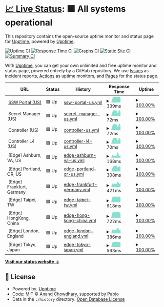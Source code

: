 # [📈 Live Status](https://upptime.github.io/upptime): <!--live status--> **🟩 All systems operational**

This repository contains the open-source uptime monitor and status page for [Upptime](https://upptime.js.org), powered by [Upptime](https://github.com/upptime/upptime).

[![Uptime CI](https://github.com/Splashtop/Splashtop/workflows/Uptime%20CI/badge.svg)](https://github.com/Splashtop/Splashtop/actions?query=workflow%3A%22Uptime+CI%22)
[![Response Time CI](https://github.com/Splashtop/Splashtop/workflows/Response%20Time%20CI/badge.svg)](https://github.com/Splashtop/Splashtop/actions?query=workflow%3A%22Response+Time+CI%22)
[![Graphs CI](https://github.com/Splashtop/Splashtop/workflows/Graphs%20CI/badge.svg)](https://github.com/Splashtop/Splashtop/actions?query=workflow%3A%22Graphs+CI%22)
[![Static Site CI](https://github.com/Splashtop/Splashtop/workflows/Static%20Site%20CI/badge.svg)](https://github.com/Splashtop/Splashtop/actions?query=workflow%3A%22Static+Site+CI%22)
[![Summary CI](https://github.com/Splashtop/Splashtop/workflows/Summary%20CI/badge.svg)](https://github.com/Splashtop/Splashtop/actions?query=workflow%3A%22Summary+CI%22)

With [Upptime](https://upptime.js.org), you can get your own unlimited and free uptime monitor and status page, powered entirely by a GitHub repository. We use [Issues](https://github.com/upptime/upptime/issues) as incident reports, [Actions](https://github.com/Splashtop/Splashtop/actions) as uptime monitors, and [Pages](https://upptime.github.io/upptime) for the status page.

<!--start: status pages-->
<!-- This summary is generated by Upptime (https://github.com/upptime/upptime) -->
<!-- Do not edit this manually, your changes will be overwritten -->
<!-- prettier-ignore -->
| URL | Status | History | Response Time | Uptime |
| --- | ------ | ------- | ------------- | ------ |
| <img alt="" src="https://us.ssw.splashtop.com/img/favicon-logo.svg" height="13"> [SSW Portal (US)](https://us.ssw.splashtop.com/) | 🟩 Up | [ssw-portal-us.yml](https://github.com/jundayou/ssw-status/commits/HEAD/history/ssw-portal-us.yml) | <details><summary><img alt="Response time graph" src="./graphs/ssw-portal-us/response-time-week.png" height="20"> 339ms</summary><br><a href="https://status.ssw.splashtop.com/history/ssw-portal-us"><img alt="Response time 281" src="https://img.shields.io/endpoint?url=https%3A%2F%2Fraw.githubusercontent.com%2Fjundayou%2Fssw-status%2FHEAD%2Fapi%2Fssw-portal-us%2Fresponse-time.json"></a><br><a href="https://status.ssw.splashtop.com/history/ssw-portal-us"><img alt="24-hour response time 286" src="https://img.shields.io/endpoint?url=https%3A%2F%2Fraw.githubusercontent.com%2Fjundayou%2Fssw-status%2FHEAD%2Fapi%2Fssw-portal-us%2Fresponse-time-day.json"></a><br><a href="https://status.ssw.splashtop.com/history/ssw-portal-us"><img alt="7-day response time 339" src="https://img.shields.io/endpoint?url=https%3A%2F%2Fraw.githubusercontent.com%2Fjundayou%2Fssw-status%2FHEAD%2Fapi%2Fssw-portal-us%2Fresponse-time-week.json"></a><br><a href="https://status.ssw.splashtop.com/history/ssw-portal-us"><img alt="30-day response time 284" src="https://img.shields.io/endpoint?url=https%3A%2F%2Fraw.githubusercontent.com%2Fjundayou%2Fssw-status%2FHEAD%2Fapi%2Fssw-portal-us%2Fresponse-time-month.json"></a><br><a href="https://status.ssw.splashtop.com/history/ssw-portal-us"><img alt="1-year response time 281" src="https://img.shields.io/endpoint?url=https%3A%2F%2Fraw.githubusercontent.com%2Fjundayou%2Fssw-status%2FHEAD%2Fapi%2Fssw-portal-us%2Fresponse-time-year.json"></a></details> | <details><summary><a href="https://status.ssw.splashtop.com/history/ssw-portal-us">100.00%</a></summary><a href="https://status.ssw.splashtop.com/history/ssw-portal-us"><img alt="All-time uptime 100.00%" src="https://img.shields.io/endpoint?url=https%3A%2F%2Fraw.githubusercontent.com%2Fjundayou%2Fssw-status%2FHEAD%2Fapi%2Fssw-portal-us%2Fuptime.json"></a><br><a href="https://status.ssw.splashtop.com/history/ssw-portal-us"><img alt="24-hour uptime 100.00%" src="https://img.shields.io/endpoint?url=https%3A%2F%2Fraw.githubusercontent.com%2Fjundayou%2Fssw-status%2FHEAD%2Fapi%2Fssw-portal-us%2Fuptime-day.json"></a><br><a href="https://status.ssw.splashtop.com/history/ssw-portal-us"><img alt="7-day uptime 100.00%" src="https://img.shields.io/endpoint?url=https%3A%2F%2Fraw.githubusercontent.com%2Fjundayou%2Fssw-status%2FHEAD%2Fapi%2Fssw-portal-us%2Fuptime-week.json"></a><br><a href="https://status.ssw.splashtop.com/history/ssw-portal-us"><img alt="30-day uptime 100.00%" src="https://img.shields.io/endpoint?url=https%3A%2F%2Fraw.githubusercontent.com%2Fjundayou%2Fssw-status%2FHEAD%2Fapi%2Fssw-portal-us%2Fuptime-month.json"></a><br><a href="https://status.ssw.splashtop.com/history/ssw-portal-us"><img alt="1-year uptime 100.00%" src="https://img.shields.io/endpoint?url=https%3A%2F%2Fraw.githubusercontent.com%2Fjundayou%2Fssw-status%2FHEAD%2Fapi%2Fssw-portal-us%2Fuptime-year.json"></a></details>
| <img alt="" src="https://us.ssw.splashtop.com/img/favicon-logo.svg" height="13"> Secret Manager (US) | 🟩 Up | [secret-manager-us.yml](https://github.com/jundayou/ssw-status/commits/HEAD/history/secret-manager-us.yml) | <details><summary><img alt="Response time graph" src="./graphs/secret-manager-us/response-time-week.png" height="20"> 72ms</summary><br><a href="https://status.ssw.splashtop.com/history/secret-manager-us"><img alt="Response time 60" src="https://img.shields.io/endpoint?url=https%3A%2F%2Fraw.githubusercontent.com%2Fjundayou%2Fssw-status%2FHEAD%2Fapi%2Fsecret-manager-us%2Fresponse-time.json"></a><br><a href="https://status.ssw.splashtop.com/history/secret-manager-us"><img alt="24-hour response time 64" src="https://img.shields.io/endpoint?url=https%3A%2F%2Fraw.githubusercontent.com%2Fjundayou%2Fssw-status%2FHEAD%2Fapi%2Fsecret-manager-us%2Fresponse-time-day.json"></a><br><a href="https://status.ssw.splashtop.com/history/secret-manager-us"><img alt="7-day response time 72" src="https://img.shields.io/endpoint?url=https%3A%2F%2Fraw.githubusercontent.com%2Fjundayou%2Fssw-status%2FHEAD%2Fapi%2Fsecret-manager-us%2Fresponse-time-week.json"></a><br><a href="https://status.ssw.splashtop.com/history/secret-manager-us"><img alt="30-day response time 59" src="https://img.shields.io/endpoint?url=https%3A%2F%2Fraw.githubusercontent.com%2Fjundayou%2Fssw-status%2FHEAD%2Fapi%2Fsecret-manager-us%2Fresponse-time-month.json"></a><br><a href="https://status.ssw.splashtop.com/history/secret-manager-us"><img alt="1-year response time 60" src="https://img.shields.io/endpoint?url=https%3A%2F%2Fraw.githubusercontent.com%2Fjundayou%2Fssw-status%2FHEAD%2Fapi%2Fsecret-manager-us%2Fresponse-time-year.json"></a></details> | <details><summary><a href="https://status.ssw.splashtop.com/history/secret-manager-us">100.00%</a></summary><a href="https://status.ssw.splashtop.com/history/secret-manager-us"><img alt="All-time uptime 100.00%" src="https://img.shields.io/endpoint?url=https%3A%2F%2Fraw.githubusercontent.com%2Fjundayou%2Fssw-status%2FHEAD%2Fapi%2Fsecret-manager-us%2Fuptime.json"></a><br><a href="https://status.ssw.splashtop.com/history/secret-manager-us"><img alt="24-hour uptime 100.00%" src="https://img.shields.io/endpoint?url=https%3A%2F%2Fraw.githubusercontent.com%2Fjundayou%2Fssw-status%2FHEAD%2Fapi%2Fsecret-manager-us%2Fuptime-day.json"></a><br><a href="https://status.ssw.splashtop.com/history/secret-manager-us"><img alt="7-day uptime 100.00%" src="https://img.shields.io/endpoint?url=https%3A%2F%2Fraw.githubusercontent.com%2Fjundayou%2Fssw-status%2FHEAD%2Fapi%2Fsecret-manager-us%2Fuptime-week.json"></a><br><a href="https://status.ssw.splashtop.com/history/secret-manager-us"><img alt="30-day uptime 100.00%" src="https://img.shields.io/endpoint?url=https%3A%2F%2Fraw.githubusercontent.com%2Fjundayou%2Fssw-status%2FHEAD%2Fapi%2Fsecret-manager-us%2Fuptime-month.json"></a><br><a href="https://status.ssw.splashtop.com/history/secret-manager-us"><img alt="1-year uptime 100.00%" src="https://img.shields.io/endpoint?url=https%3A%2F%2Fraw.githubusercontent.com%2Fjundayou%2Fssw-status%2FHEAD%2Fapi%2Fsecret-manager-us%2Fuptime-year.json"></a></details>
| <img alt="" src="https://us.ssw.splashtop.com/img/favicon-logo.svg" height="13"> Controller (US) | 🟩 Up | [controller-us.yml](https://github.com/jundayou/ssw-status/commits/HEAD/history/controller-us.yml) | <details><summary><img alt="Response time graph" src="./graphs/controller-us/response-time-week.png" height="20"> 72ms</summary><br><a href="https://status.ssw.splashtop.com/history/controller-us"><img alt="Response time 59" src="https://img.shields.io/endpoint?url=https%3A%2F%2Fraw.githubusercontent.com%2Fjundayou%2Fssw-status%2FHEAD%2Fapi%2Fcontroller-us%2Fresponse-time.json"></a><br><a href="https://status.ssw.splashtop.com/history/controller-us"><img alt="24-hour response time 63" src="https://img.shields.io/endpoint?url=https%3A%2F%2Fraw.githubusercontent.com%2Fjundayou%2Fssw-status%2FHEAD%2Fapi%2Fcontroller-us%2Fresponse-time-day.json"></a><br><a href="https://status.ssw.splashtop.com/history/controller-us"><img alt="7-day response time 72" src="https://img.shields.io/endpoint?url=https%3A%2F%2Fraw.githubusercontent.com%2Fjundayou%2Fssw-status%2FHEAD%2Fapi%2Fcontroller-us%2Fresponse-time-week.json"></a><br><a href="https://status.ssw.splashtop.com/history/controller-us"><img alt="30-day response time 58" src="https://img.shields.io/endpoint?url=https%3A%2F%2Fraw.githubusercontent.com%2Fjundayou%2Fssw-status%2FHEAD%2Fapi%2Fcontroller-us%2Fresponse-time-month.json"></a><br><a href="https://status.ssw.splashtop.com/history/controller-us"><img alt="1-year response time 59" src="https://img.shields.io/endpoint?url=https%3A%2F%2Fraw.githubusercontent.com%2Fjundayou%2Fssw-status%2FHEAD%2Fapi%2Fcontroller-us%2Fresponse-time-year.json"></a></details> | <details><summary><a href="https://status.ssw.splashtop.com/history/controller-us">100.00%</a></summary><a href="https://status.ssw.splashtop.com/history/controller-us"><img alt="All-time uptime 100.00%" src="https://img.shields.io/endpoint?url=https%3A%2F%2Fraw.githubusercontent.com%2Fjundayou%2Fssw-status%2FHEAD%2Fapi%2Fcontroller-us%2Fuptime.json"></a><br><a href="https://status.ssw.splashtop.com/history/controller-us"><img alt="24-hour uptime 100.00%" src="https://img.shields.io/endpoint?url=https%3A%2F%2Fraw.githubusercontent.com%2Fjundayou%2Fssw-status%2FHEAD%2Fapi%2Fcontroller-us%2Fuptime-day.json"></a><br><a href="https://status.ssw.splashtop.com/history/controller-us"><img alt="7-day uptime 100.00%" src="https://img.shields.io/endpoint?url=https%3A%2F%2Fraw.githubusercontent.com%2Fjundayou%2Fssw-status%2FHEAD%2Fapi%2Fcontroller-us%2Fuptime-week.json"></a><br><a href="https://status.ssw.splashtop.com/history/controller-us"><img alt="30-day uptime 100.00%" src="https://img.shields.io/endpoint?url=https%3A%2F%2Fraw.githubusercontent.com%2Fjundayou%2Fssw-status%2FHEAD%2Fapi%2Fcontroller-us%2Fuptime-month.json"></a><br><a href="https://status.ssw.splashtop.com/history/controller-us"><img alt="1-year uptime 100.00%" src="https://img.shields.io/endpoint?url=https%3A%2F%2Fraw.githubusercontent.com%2Fjundayou%2Fssw-status%2FHEAD%2Fapi%2Fcontroller-us%2Fuptime-year.json"></a></details>
| <img alt="" src="https://us.ssw.splashtop.com/img/favicon-logo.svg" height="13"> Controller L4 (US) | 🟩 Up | [controller-l4-us.yml](https://github.com/jundayou/ssw-status/commits/HEAD/history/controller-l4-us.yml) | <details><summary><img alt="Response time graph" src="./graphs/controller-l4-us/response-time-week.png" height="20"> 70ms</summary><br><a href="https://status.ssw.splashtop.com/history/controller-l4-us"><img alt="Response time 58" src="https://img.shields.io/endpoint?url=https%3A%2F%2Fraw.githubusercontent.com%2Fjundayou%2Fssw-status%2FHEAD%2Fapi%2Fcontroller-l4-us%2Fresponse-time.json"></a><br><a href="https://status.ssw.splashtop.com/history/controller-l4-us"><img alt="24-hour response time 60" src="https://img.shields.io/endpoint?url=https%3A%2F%2Fraw.githubusercontent.com%2Fjundayou%2Fssw-status%2FHEAD%2Fapi%2Fcontroller-l4-us%2Fresponse-time-day.json"></a><br><a href="https://status.ssw.splashtop.com/history/controller-l4-us"><img alt="7-day response time 70" src="https://img.shields.io/endpoint?url=https%3A%2F%2Fraw.githubusercontent.com%2Fjundayou%2Fssw-status%2FHEAD%2Fapi%2Fcontroller-l4-us%2Fresponse-time-week.json"></a><br><a href="https://status.ssw.splashtop.com/history/controller-l4-us"><img alt="30-day response time 57" src="https://img.shields.io/endpoint?url=https%3A%2F%2Fraw.githubusercontent.com%2Fjundayou%2Fssw-status%2FHEAD%2Fapi%2Fcontroller-l4-us%2Fresponse-time-month.json"></a><br><a href="https://status.ssw.splashtop.com/history/controller-l4-us"><img alt="1-year response time 58" src="https://img.shields.io/endpoint?url=https%3A%2F%2Fraw.githubusercontent.com%2Fjundayou%2Fssw-status%2FHEAD%2Fapi%2Fcontroller-l4-us%2Fresponse-time-year.json"></a></details> | <details><summary><a href="https://status.ssw.splashtop.com/history/controller-l4-us">100.00%</a></summary><a href="https://status.ssw.splashtop.com/history/controller-l4-us"><img alt="All-time uptime 100.00%" src="https://img.shields.io/endpoint?url=https%3A%2F%2Fraw.githubusercontent.com%2Fjundayou%2Fssw-status%2FHEAD%2Fapi%2Fcontroller-l4-us%2Fuptime.json"></a><br><a href="https://status.ssw.splashtop.com/history/controller-l4-us"><img alt="24-hour uptime 100.00%" src="https://img.shields.io/endpoint?url=https%3A%2F%2Fraw.githubusercontent.com%2Fjundayou%2Fssw-status%2FHEAD%2Fapi%2Fcontroller-l4-us%2Fuptime-day.json"></a><br><a href="https://status.ssw.splashtop.com/history/controller-l4-us"><img alt="7-day uptime 100.00%" src="https://img.shields.io/endpoint?url=https%3A%2F%2Fraw.githubusercontent.com%2Fjundayou%2Fssw-status%2FHEAD%2Fapi%2Fcontroller-l4-us%2Fuptime-week.json"></a><br><a href="https://status.ssw.splashtop.com/history/controller-l4-us"><img alt="30-day uptime 100.00%" src="https://img.shields.io/endpoint?url=https%3A%2F%2Fraw.githubusercontent.com%2Fjundayou%2Fssw-status%2FHEAD%2Fapi%2Fcontroller-l4-us%2Fuptime-month.json"></a><br><a href="https://status.ssw.splashtop.com/history/controller-l4-us"><img alt="1-year uptime 100.00%" src="https://img.shields.io/endpoint?url=https%3A%2F%2Fraw.githubusercontent.com%2Fjundayou%2Fssw-status%2FHEAD%2Fapi%2Fcontroller-l4-us%2Fuptime-year.json"></a></details>
| <img alt="" src="https://reg.ssw.splashtop.com/static/media/us.912cb4a8f30b24032f0d.svg" height="13"> [Edge] Ashburn, VA, US | 🟩 Up | [edge-ashburn-va-us.yml](https://github.com/jundayou/ssw-status/commits/HEAD/history/edge-ashburn-va-us.yml) | <details><summary><img alt="Response time graph" src="./graphs/edge-ashburn-va-us/response-time-week.png" height="20"> 168ms</summary><br><a href="https://status.ssw.splashtop.com/history/edge-ashburn-va-us"><img alt="Response time 201" src="https://img.shields.io/endpoint?url=https%3A%2F%2Fraw.githubusercontent.com%2Fjundayou%2Fssw-status%2FHEAD%2Fapi%2Fedge-ashburn-va-us%2Fresponse-time.json"></a><br><a href="https://status.ssw.splashtop.com/history/edge-ashburn-va-us"><img alt="24-hour response time 158" src="https://img.shields.io/endpoint?url=https%3A%2F%2Fraw.githubusercontent.com%2Fjundayou%2Fssw-status%2FHEAD%2Fapi%2Fedge-ashburn-va-us%2Fresponse-time-day.json"></a><br><a href="https://status.ssw.splashtop.com/history/edge-ashburn-va-us"><img alt="7-day response time 168" src="https://img.shields.io/endpoint?url=https%3A%2F%2Fraw.githubusercontent.com%2Fjundayou%2Fssw-status%2FHEAD%2Fapi%2Fedge-ashburn-va-us%2Fresponse-time-week.json"></a><br><a href="https://status.ssw.splashtop.com/history/edge-ashburn-va-us"><img alt="30-day response time 211" src="https://img.shields.io/endpoint?url=https%3A%2F%2Fraw.githubusercontent.com%2Fjundayou%2Fssw-status%2FHEAD%2Fapi%2Fedge-ashburn-va-us%2Fresponse-time-month.json"></a><br><a href="https://status.ssw.splashtop.com/history/edge-ashburn-va-us"><img alt="1-year response time 201" src="https://img.shields.io/endpoint?url=https%3A%2F%2Fraw.githubusercontent.com%2Fjundayou%2Fssw-status%2FHEAD%2Fapi%2Fedge-ashburn-va-us%2Fresponse-time-year.json"></a></details> | <details><summary><a href="https://status.ssw.splashtop.com/history/edge-ashburn-va-us">100.00%</a></summary><a href="https://status.ssw.splashtop.com/history/edge-ashburn-va-us"><img alt="All-time uptime 100.00%" src="https://img.shields.io/endpoint?url=https%3A%2F%2Fraw.githubusercontent.com%2Fjundayou%2Fssw-status%2FHEAD%2Fapi%2Fedge-ashburn-va-us%2Fuptime.json"></a><br><a href="https://status.ssw.splashtop.com/history/edge-ashburn-va-us"><img alt="24-hour uptime 100.00%" src="https://img.shields.io/endpoint?url=https%3A%2F%2Fraw.githubusercontent.com%2Fjundayou%2Fssw-status%2FHEAD%2Fapi%2Fedge-ashburn-va-us%2Fuptime-day.json"></a><br><a href="https://status.ssw.splashtop.com/history/edge-ashburn-va-us"><img alt="7-day uptime 100.00%" src="https://img.shields.io/endpoint?url=https%3A%2F%2Fraw.githubusercontent.com%2Fjundayou%2Fssw-status%2FHEAD%2Fapi%2Fedge-ashburn-va-us%2Fuptime-week.json"></a><br><a href="https://status.ssw.splashtop.com/history/edge-ashburn-va-us"><img alt="30-day uptime 100.00%" src="https://img.shields.io/endpoint?url=https%3A%2F%2Fraw.githubusercontent.com%2Fjundayou%2Fssw-status%2FHEAD%2Fapi%2Fedge-ashburn-va-us%2Fuptime-month.json"></a><br><a href="https://status.ssw.splashtop.com/history/edge-ashburn-va-us"><img alt="1-year uptime 100.00%" src="https://img.shields.io/endpoint?url=https%3A%2F%2Fraw.githubusercontent.com%2Fjundayou%2Fssw-status%2FHEAD%2Fapi%2Fedge-ashburn-va-us%2Fuptime-year.json"></a></details>
| <img alt="" src="https://reg.ssw.splashtop.com/static/media/us.912cb4a8f30b24032f0d.svg" height="13"> [Edge] Portland, OR, US | 🟩 Up | [edge-portland-or-us.yml](https://github.com/jundayou/ssw-status/commits/HEAD/history/edge-portland-or-us.yml) | <details><summary><img alt="Response time graph" src="./graphs/edge-portland-or-us/response-time-week.png" height="20"> 308ms</summary><br><a href="https://status.ssw.splashtop.com/history/edge-portland-or-us"><img alt="Response time 261" src="https://img.shields.io/endpoint?url=https%3A%2F%2Fraw.githubusercontent.com%2Fjundayou%2Fssw-status%2FHEAD%2Fapi%2Fedge-portland-or-us%2Fresponse-time.json"></a><br><a href="https://status.ssw.splashtop.com/history/edge-portland-or-us"><img alt="24-hour response time 243" src="https://img.shields.io/endpoint?url=https%3A%2F%2Fraw.githubusercontent.com%2Fjundayou%2Fssw-status%2FHEAD%2Fapi%2Fedge-portland-or-us%2Fresponse-time-day.json"></a><br><a href="https://status.ssw.splashtop.com/history/edge-portland-or-us"><img alt="7-day response time 308" src="https://img.shields.io/endpoint?url=https%3A%2F%2Fraw.githubusercontent.com%2Fjundayou%2Fssw-status%2FHEAD%2Fapi%2Fedge-portland-or-us%2Fresponse-time-week.json"></a><br><a href="https://status.ssw.splashtop.com/history/edge-portland-or-us"><img alt="30-day response time 256" src="https://img.shields.io/endpoint?url=https%3A%2F%2Fraw.githubusercontent.com%2Fjundayou%2Fssw-status%2FHEAD%2Fapi%2Fedge-portland-or-us%2Fresponse-time-month.json"></a><br><a href="https://status.ssw.splashtop.com/history/edge-portland-or-us"><img alt="1-year response time 261" src="https://img.shields.io/endpoint?url=https%3A%2F%2Fraw.githubusercontent.com%2Fjundayou%2Fssw-status%2FHEAD%2Fapi%2Fedge-portland-or-us%2Fresponse-time-year.json"></a></details> | <details><summary><a href="https://status.ssw.splashtop.com/history/edge-portland-or-us">100.00%</a></summary><a href="https://status.ssw.splashtop.com/history/edge-portland-or-us"><img alt="All-time uptime 100.00%" src="https://img.shields.io/endpoint?url=https%3A%2F%2Fraw.githubusercontent.com%2Fjundayou%2Fssw-status%2FHEAD%2Fapi%2Fedge-portland-or-us%2Fuptime.json"></a><br><a href="https://status.ssw.splashtop.com/history/edge-portland-or-us"><img alt="24-hour uptime 100.00%" src="https://img.shields.io/endpoint?url=https%3A%2F%2Fraw.githubusercontent.com%2Fjundayou%2Fssw-status%2FHEAD%2Fapi%2Fedge-portland-or-us%2Fuptime-day.json"></a><br><a href="https://status.ssw.splashtop.com/history/edge-portland-or-us"><img alt="7-day uptime 100.00%" src="https://img.shields.io/endpoint?url=https%3A%2F%2Fraw.githubusercontent.com%2Fjundayou%2Fssw-status%2FHEAD%2Fapi%2Fedge-portland-or-us%2Fuptime-week.json"></a><br><a href="https://status.ssw.splashtop.com/history/edge-portland-or-us"><img alt="30-day uptime 100.00%" src="https://img.shields.io/endpoint?url=https%3A%2F%2Fraw.githubusercontent.com%2Fjundayou%2Fssw-status%2FHEAD%2Fapi%2Fedge-portland-or-us%2Fuptime-month.json"></a><br><a href="https://status.ssw.splashtop.com/history/edge-portland-or-us"><img alt="1-year uptime 100.00%" src="https://img.shields.io/endpoint?url=https%3A%2F%2Fraw.githubusercontent.com%2Fjundayou%2Fssw-status%2FHEAD%2Fapi%2Fedge-portland-or-us%2Fuptime-year.json"></a></details>
| <img alt="" src="https://reg.ssw.splashtop.com/static/media/de.adc6c9b3594fb2f4a4df.svg" height="13"> [Edge] Frankfurt, Germany | 🟩 Up | [edge-frankfurt-germany.yml](https://github.com/jundayou/ssw-status/commits/HEAD/history/edge-frankfurt-germany.yml) | <details><summary><img alt="Response time graph" src="./graphs/edge-frankfurt-germany/response-time-week.png" height="20"> 421ms</summary><br><a href="https://status.ssw.splashtop.com/history/edge-frankfurt-germany"><img alt="Response time 453" src="https://img.shields.io/endpoint?url=https%3A%2F%2Fraw.githubusercontent.com%2Fjundayou%2Fssw-status%2FHEAD%2Fapi%2Fedge-frankfurt-germany%2Fresponse-time.json"></a><br><a href="https://status.ssw.splashtop.com/history/edge-frankfurt-germany"><img alt="24-hour response time 472" src="https://img.shields.io/endpoint?url=https%3A%2F%2Fraw.githubusercontent.com%2Fjundayou%2Fssw-status%2FHEAD%2Fapi%2Fedge-frankfurt-germany%2Fresponse-time-day.json"></a><br><a href="https://status.ssw.splashtop.com/history/edge-frankfurt-germany"><img alt="7-day response time 421" src="https://img.shields.io/endpoint?url=https%3A%2F%2Fraw.githubusercontent.com%2Fjundayou%2Fssw-status%2FHEAD%2Fapi%2Fedge-frankfurt-germany%2Fresponse-time-week.json"></a><br><a href="https://status.ssw.splashtop.com/history/edge-frankfurt-germany"><img alt="30-day response time 467" src="https://img.shields.io/endpoint?url=https%3A%2F%2Fraw.githubusercontent.com%2Fjundayou%2Fssw-status%2FHEAD%2Fapi%2Fedge-frankfurt-germany%2Fresponse-time-month.json"></a><br><a href="https://status.ssw.splashtop.com/history/edge-frankfurt-germany"><img alt="1-year response time 453" src="https://img.shields.io/endpoint?url=https%3A%2F%2Fraw.githubusercontent.com%2Fjundayou%2Fssw-status%2FHEAD%2Fapi%2Fedge-frankfurt-germany%2Fresponse-time-year.json"></a></details> | <details><summary><a href="https://status.ssw.splashtop.com/history/edge-frankfurt-germany">100.00%</a></summary><a href="https://status.ssw.splashtop.com/history/edge-frankfurt-germany"><img alt="All-time uptime 100.00%" src="https://img.shields.io/endpoint?url=https%3A%2F%2Fraw.githubusercontent.com%2Fjundayou%2Fssw-status%2FHEAD%2Fapi%2Fedge-frankfurt-germany%2Fuptime.json"></a><br><a href="https://status.ssw.splashtop.com/history/edge-frankfurt-germany"><img alt="24-hour uptime 100.00%" src="https://img.shields.io/endpoint?url=https%3A%2F%2Fraw.githubusercontent.com%2Fjundayou%2Fssw-status%2FHEAD%2Fapi%2Fedge-frankfurt-germany%2Fuptime-day.json"></a><br><a href="https://status.ssw.splashtop.com/history/edge-frankfurt-germany"><img alt="7-day uptime 100.00%" src="https://img.shields.io/endpoint?url=https%3A%2F%2Fraw.githubusercontent.com%2Fjundayou%2Fssw-status%2FHEAD%2Fapi%2Fedge-frankfurt-germany%2Fuptime-week.json"></a><br><a href="https://status.ssw.splashtop.com/history/edge-frankfurt-germany"><img alt="30-day uptime 100.00%" src="https://img.shields.io/endpoint?url=https%3A%2F%2Fraw.githubusercontent.com%2Fjundayou%2Fssw-status%2FHEAD%2Fapi%2Fedge-frankfurt-germany%2Fuptime-month.json"></a><br><a href="https://status.ssw.splashtop.com/history/edge-frankfurt-germany"><img alt="1-year uptime 100.00%" src="https://img.shields.io/endpoint?url=https%3A%2F%2Fraw.githubusercontent.com%2Fjundayou%2Fssw-status%2FHEAD%2Fapi%2Fedge-frankfurt-germany%2Fuptime-year.json"></a></details>
| <img alt="" src="https://reg.ssw.splashtop.com/static/media/tw.39308d8769d9190bd1aa.svg" height="13"> [Edge] Taipei, TW | 🟩 Up | [edge-taipei-tw.yml](https://github.com/jundayou/ssw-status/commits/HEAD/history/edge-taipei-tw.yml) | <details><summary><img alt="Response time graph" src="./graphs/edge-taipei-tw/response-time-week.png" height="20"> 618ms</summary><br><a href="https://status.ssw.splashtop.com/history/edge-taipei-tw"><img alt="Response time 596" src="https://img.shields.io/endpoint?url=https%3A%2F%2Fraw.githubusercontent.com%2Fjundayou%2Fssw-status%2FHEAD%2Fapi%2Fedge-taipei-tw%2Fresponse-time.json"></a><br><a href="https://status.ssw.splashtop.com/history/edge-taipei-tw"><img alt="24-hour response time 588" src="https://img.shields.io/endpoint?url=https%3A%2F%2Fraw.githubusercontent.com%2Fjundayou%2Fssw-status%2FHEAD%2Fapi%2Fedge-taipei-tw%2Fresponse-time-day.json"></a><br><a href="https://status.ssw.splashtop.com/history/edge-taipei-tw"><img alt="7-day response time 618" src="https://img.shields.io/endpoint?url=https%3A%2F%2Fraw.githubusercontent.com%2Fjundayou%2Fssw-status%2FHEAD%2Fapi%2Fedge-taipei-tw%2Fresponse-time-week.json"></a><br><a href="https://status.ssw.splashtop.com/history/edge-taipei-tw"><img alt="30-day response time 591" src="https://img.shields.io/endpoint?url=https%3A%2F%2Fraw.githubusercontent.com%2Fjundayou%2Fssw-status%2FHEAD%2Fapi%2Fedge-taipei-tw%2Fresponse-time-month.json"></a><br><a href="https://status.ssw.splashtop.com/history/edge-taipei-tw"><img alt="1-year response time 596" src="https://img.shields.io/endpoint?url=https%3A%2F%2Fraw.githubusercontent.com%2Fjundayou%2Fssw-status%2FHEAD%2Fapi%2Fedge-taipei-tw%2Fresponse-time-year.json"></a></details> | <details><summary><a href="https://status.ssw.splashtop.com/history/edge-taipei-tw">100.00%</a></summary><a href="https://status.ssw.splashtop.com/history/edge-taipei-tw"><img alt="All-time uptime 100.00%" src="https://img.shields.io/endpoint?url=https%3A%2F%2Fraw.githubusercontent.com%2Fjundayou%2Fssw-status%2FHEAD%2Fapi%2Fedge-taipei-tw%2Fuptime.json"></a><br><a href="https://status.ssw.splashtop.com/history/edge-taipei-tw"><img alt="24-hour uptime 100.00%" src="https://img.shields.io/endpoint?url=https%3A%2F%2Fraw.githubusercontent.com%2Fjundayou%2Fssw-status%2FHEAD%2Fapi%2Fedge-taipei-tw%2Fuptime-day.json"></a><br><a href="https://status.ssw.splashtop.com/history/edge-taipei-tw"><img alt="7-day uptime 100.00%" src="https://img.shields.io/endpoint?url=https%3A%2F%2Fraw.githubusercontent.com%2Fjundayou%2Fssw-status%2FHEAD%2Fapi%2Fedge-taipei-tw%2Fuptime-week.json"></a><br><a href="https://status.ssw.splashtop.com/history/edge-taipei-tw"><img alt="30-day uptime 100.00%" src="https://img.shields.io/endpoint?url=https%3A%2F%2Fraw.githubusercontent.com%2Fjundayou%2Fssw-status%2FHEAD%2Fapi%2Fedge-taipei-tw%2Fuptime-month.json"></a><br><a href="https://status.ssw.splashtop.com/history/edge-taipei-tw"><img alt="1-year uptime 100.00%" src="https://img.shields.io/endpoint?url=https%3A%2F%2Fraw.githubusercontent.com%2Fjundayou%2Fssw-status%2FHEAD%2Fapi%2Fedge-taipei-tw%2Fuptime-year.json"></a></details>
| <img alt="" src="https://reg.ssw.splashtop.com/static/media/hk.b80f4f843c33522190c6.svg" height="13"> [Edge] HongKong, China | 🟩 Up | [edge-hong-kong-china.yml](https://github.com/jundayou/ssw-status/commits/HEAD/history/edge-hong-kong-china.yml) | <details><summary><img alt="Response time graph" src="./graphs/edge-hong-kong-china/response-time-week.png" height="20"> 722ms</summary><br><a href="https://status.ssw.splashtop.com/history/edge-hong-kong-china"><img alt="Response time 667" src="https://img.shields.io/endpoint?url=https%3A%2F%2Fraw.githubusercontent.com%2Fjundayou%2Fssw-status%2FHEAD%2Fapi%2Fedge-hong-kong-china%2Fresponse-time.json"></a><br><a href="https://status.ssw.splashtop.com/history/edge-hong-kong-china"><img alt="24-hour response time 637" src="https://img.shields.io/endpoint?url=https%3A%2F%2Fraw.githubusercontent.com%2Fjundayou%2Fssw-status%2FHEAD%2Fapi%2Fedge-hong-kong-china%2Fresponse-time-day.json"></a><br><a href="https://status.ssw.splashtop.com/history/edge-hong-kong-china"><img alt="7-day response time 722" src="https://img.shields.io/endpoint?url=https%3A%2F%2Fraw.githubusercontent.com%2Fjundayou%2Fssw-status%2FHEAD%2Fapi%2Fedge-hong-kong-china%2Fresponse-time-week.json"></a><br><a href="https://status.ssw.splashtop.com/history/edge-hong-kong-china"><img alt="30-day response time 671" src="https://img.shields.io/endpoint?url=https%3A%2F%2Fraw.githubusercontent.com%2Fjundayou%2Fssw-status%2FHEAD%2Fapi%2Fedge-hong-kong-china%2Fresponse-time-month.json"></a><br><a href="https://status.ssw.splashtop.com/history/edge-hong-kong-china"><img alt="1-year response time 667" src="https://img.shields.io/endpoint?url=https%3A%2F%2Fraw.githubusercontent.com%2Fjundayou%2Fssw-status%2FHEAD%2Fapi%2Fedge-hong-kong-china%2Fresponse-time-year.json"></a></details> | <details><summary><a href="https://status.ssw.splashtop.com/history/edge-hong-kong-china">100.00%</a></summary><a href="https://status.ssw.splashtop.com/history/edge-hong-kong-china"><img alt="All-time uptime 100.00%" src="https://img.shields.io/endpoint?url=https%3A%2F%2Fraw.githubusercontent.com%2Fjundayou%2Fssw-status%2FHEAD%2Fapi%2Fedge-hong-kong-china%2Fuptime.json"></a><br><a href="https://status.ssw.splashtop.com/history/edge-hong-kong-china"><img alt="24-hour uptime 100.00%" src="https://img.shields.io/endpoint?url=https%3A%2F%2Fraw.githubusercontent.com%2Fjundayou%2Fssw-status%2FHEAD%2Fapi%2Fedge-hong-kong-china%2Fuptime-day.json"></a><br><a href="https://status.ssw.splashtop.com/history/edge-hong-kong-china"><img alt="7-day uptime 100.00%" src="https://img.shields.io/endpoint?url=https%3A%2F%2Fraw.githubusercontent.com%2Fjundayou%2Fssw-status%2FHEAD%2Fapi%2Fedge-hong-kong-china%2Fuptime-week.json"></a><br><a href="https://status.ssw.splashtop.com/history/edge-hong-kong-china"><img alt="30-day uptime 100.00%" src="https://img.shields.io/endpoint?url=https%3A%2F%2Fraw.githubusercontent.com%2Fjundayou%2Fssw-status%2FHEAD%2Fapi%2Fedge-hong-kong-china%2Fuptime-month.json"></a><br><a href="https://status.ssw.splashtop.com/history/edge-hong-kong-china"><img alt="1-year uptime 100.00%" src="https://img.shields.io/endpoint?url=https%3A%2F%2Fraw.githubusercontent.com%2Fjundayou%2Fssw-status%2FHEAD%2Fapi%2Fedge-hong-kong-china%2Fuptime-year.json"></a></details>
| <img alt="" src="https://reg.ssw.splashtop.com/static/media/gb.84d4bb24d2a1a5891e0d.svg" height="13"> [Edge] London, England | 🟩 Up | [edge-london-england.yml](https://github.com/jundayou/ssw-status/commits/HEAD/history/edge-london-england.yml) | <details><summary><img alt="Response time graph" src="./graphs/edge-london-england/response-time-week.png" height="20"> 386ms</summary><br><a href="https://status.ssw.splashtop.com/history/edge-london-england"><img alt="Response time 429" src="https://img.shields.io/endpoint?url=https%3A%2F%2Fraw.githubusercontent.com%2Fjundayou%2Fssw-status%2FHEAD%2Fapi%2Fedge-london-england%2Fresponse-time.json"></a><br><a href="https://status.ssw.splashtop.com/history/edge-london-england"><img alt="24-hour response time 376" src="https://img.shields.io/endpoint?url=https%3A%2F%2Fraw.githubusercontent.com%2Fjundayou%2Fssw-status%2FHEAD%2Fapi%2Fedge-london-england%2Fresponse-time-day.json"></a><br><a href="https://status.ssw.splashtop.com/history/edge-london-england"><img alt="7-day response time 386" src="https://img.shields.io/endpoint?url=https%3A%2F%2Fraw.githubusercontent.com%2Fjundayou%2Fssw-status%2FHEAD%2Fapi%2Fedge-london-england%2Fresponse-time-week.json"></a><br><a href="https://status.ssw.splashtop.com/history/edge-london-england"><img alt="30-day response time 442" src="https://img.shields.io/endpoint?url=https%3A%2F%2Fraw.githubusercontent.com%2Fjundayou%2Fssw-status%2FHEAD%2Fapi%2Fedge-london-england%2Fresponse-time-month.json"></a><br><a href="https://status.ssw.splashtop.com/history/edge-london-england"><img alt="1-year response time 429" src="https://img.shields.io/endpoint?url=https%3A%2F%2Fraw.githubusercontent.com%2Fjundayou%2Fssw-status%2FHEAD%2Fapi%2Fedge-london-england%2Fresponse-time-year.json"></a></details> | <details><summary><a href="https://status.ssw.splashtop.com/history/edge-london-england">100.00%</a></summary><a href="https://status.ssw.splashtop.com/history/edge-london-england"><img alt="All-time uptime 100.00%" src="https://img.shields.io/endpoint?url=https%3A%2F%2Fraw.githubusercontent.com%2Fjundayou%2Fssw-status%2FHEAD%2Fapi%2Fedge-london-england%2Fuptime.json"></a><br><a href="https://status.ssw.splashtop.com/history/edge-london-england"><img alt="24-hour uptime 100.00%" src="https://img.shields.io/endpoint?url=https%3A%2F%2Fraw.githubusercontent.com%2Fjundayou%2Fssw-status%2FHEAD%2Fapi%2Fedge-london-england%2Fuptime-day.json"></a><br><a href="https://status.ssw.splashtop.com/history/edge-london-england"><img alt="7-day uptime 100.00%" src="https://img.shields.io/endpoint?url=https%3A%2F%2Fraw.githubusercontent.com%2Fjundayou%2Fssw-status%2FHEAD%2Fapi%2Fedge-london-england%2Fuptime-week.json"></a><br><a href="https://status.ssw.splashtop.com/history/edge-london-england"><img alt="30-day uptime 100.00%" src="https://img.shields.io/endpoint?url=https%3A%2F%2Fraw.githubusercontent.com%2Fjundayou%2Fssw-status%2FHEAD%2Fapi%2Fedge-london-england%2Fuptime-month.json"></a><br><a href="https://status.ssw.splashtop.com/history/edge-london-england"><img alt="1-year uptime 100.00%" src="https://img.shields.io/endpoint?url=https%3A%2F%2Fraw.githubusercontent.com%2Fjundayou%2Fssw-status%2FHEAD%2Fapi%2Fedge-london-england%2Fuptime-year.json"></a></details>
| <img alt="" src="https://reg.ssw.splashtop.com/static/media/jp.5d4d1d1eeb3d4c9ca374.svg" height="13"> [Edge] Tokyo, Japan | 🟩 Up | [edge-tokyo-japan.yml](https://github.com/jundayou/ssw-status/commits/HEAD/history/edge-tokyo-japan.yml) | <details><summary><img alt="Response time graph" src="./graphs/edge-tokyo-japan/response-time-week.png" height="20"> 563ms</summary><br><a href="https://status.ssw.splashtop.com/history/edge-tokyo-japan"><img alt="Response time 505" src="https://img.shields.io/endpoint?url=https%3A%2F%2Fraw.githubusercontent.com%2Fjundayou%2Fssw-status%2FHEAD%2Fapi%2Fedge-tokyo-japan%2Fresponse-time.json"></a><br><a href="https://status.ssw.splashtop.com/history/edge-tokyo-japan"><img alt="24-hour response time 517" src="https://img.shields.io/endpoint?url=https%3A%2F%2Fraw.githubusercontent.com%2Fjundayou%2Fssw-status%2FHEAD%2Fapi%2Fedge-tokyo-japan%2Fresponse-time-day.json"></a><br><a href="https://status.ssw.splashtop.com/history/edge-tokyo-japan"><img alt="7-day response time 563" src="https://img.shields.io/endpoint?url=https%3A%2F%2Fraw.githubusercontent.com%2Fjundayou%2Fssw-status%2FHEAD%2Fapi%2Fedge-tokyo-japan%2Fresponse-time-week.json"></a><br><a href="https://status.ssw.splashtop.com/history/edge-tokyo-japan"><img alt="30-day response time 506" src="https://img.shields.io/endpoint?url=https%3A%2F%2Fraw.githubusercontent.com%2Fjundayou%2Fssw-status%2FHEAD%2Fapi%2Fedge-tokyo-japan%2Fresponse-time-month.json"></a><br><a href="https://status.ssw.splashtop.com/history/edge-tokyo-japan"><img alt="1-year response time 505" src="https://img.shields.io/endpoint?url=https%3A%2F%2Fraw.githubusercontent.com%2Fjundayou%2Fssw-status%2FHEAD%2Fapi%2Fedge-tokyo-japan%2Fresponse-time-year.json"></a></details> | <details><summary><a href="https://status.ssw.splashtop.com/history/edge-tokyo-japan">100.00%</a></summary><a href="https://status.ssw.splashtop.com/history/edge-tokyo-japan"><img alt="All-time uptime 100.00%" src="https://img.shields.io/endpoint?url=https%3A%2F%2Fraw.githubusercontent.com%2Fjundayou%2Fssw-status%2FHEAD%2Fapi%2Fedge-tokyo-japan%2Fuptime.json"></a><br><a href="https://status.ssw.splashtop.com/history/edge-tokyo-japan"><img alt="24-hour uptime 100.00%" src="https://img.shields.io/endpoint?url=https%3A%2F%2Fraw.githubusercontent.com%2Fjundayou%2Fssw-status%2FHEAD%2Fapi%2Fedge-tokyo-japan%2Fuptime-day.json"></a><br><a href="https://status.ssw.splashtop.com/history/edge-tokyo-japan"><img alt="7-day uptime 100.00%" src="https://img.shields.io/endpoint?url=https%3A%2F%2Fraw.githubusercontent.com%2Fjundayou%2Fssw-status%2FHEAD%2Fapi%2Fedge-tokyo-japan%2Fuptime-week.json"></a><br><a href="https://status.ssw.splashtop.com/history/edge-tokyo-japan"><img alt="30-day uptime 100.00%" src="https://img.shields.io/endpoint?url=https%3A%2F%2Fraw.githubusercontent.com%2Fjundayou%2Fssw-status%2FHEAD%2Fapi%2Fedge-tokyo-japan%2Fuptime-month.json"></a><br><a href="https://status.ssw.splashtop.com/history/edge-tokyo-japan"><img alt="1-year uptime 100.00%" src="https://img.shields.io/endpoint?url=https%3A%2F%2Fraw.githubusercontent.com%2Fjundayou%2Fssw-status%2FHEAD%2Fapi%2Fedge-tokyo-japan%2Fuptime-year.json"></a></details>

<!--end: status pages-->

[**Visit our status website →**](https://upptime.github.io/upptime)

## 📄 License

- Powered by: [Upptime](https://github.com/upptime/upptime)
- Code: [MIT](./LICENSE) © [Anand Chowdhary](https://anandchowdhary.com), supported by [Pabio](https://pabio.com)
- Data in the `./history` directory: [Open Database License](https://opendatacommons.org/licenses/odbl/1-0/)
